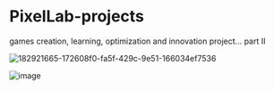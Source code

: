 # PixelLab-projects
games creation, learning, optimization and innovation project... part II

![182921665-172608f0-fa5f-429c-9e51-166034ef7536](https://user-images.githubusercontent.com/812439/229378906-6178c15e-0bbf-41f6-9355-9fee1bf2ef59.jpg)




![image](https://github.com/PixelLabCommunity/PixelLab-part-II/assets/812439/7628df6c-9f27-424f-adc7-3769d73174c9)

